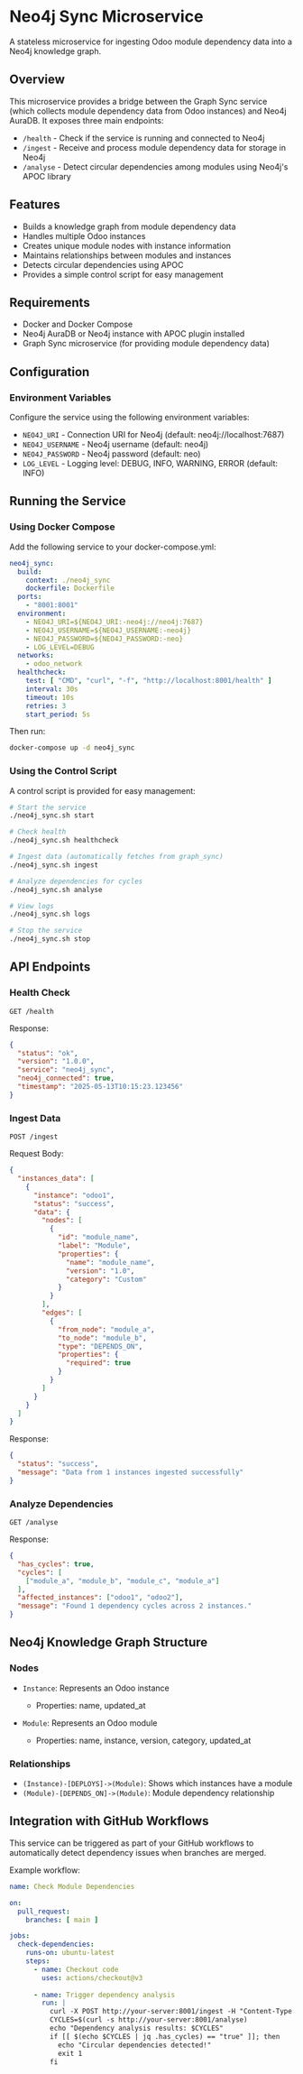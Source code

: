 # Neo4j Sync Microservice

A stateless microservice for ingesting Odoo module dependency data into a Neo4j knowledge graph.

## Overview

This microservice provides a bridge between the Graph Sync service (which collects module dependency data from Odoo instances) and Neo4j AuraDB. It exposes three main endpoints:

- `/health` - Check if the service is running and connected to Neo4j
- `/ingest` - Receive and process module dependency data for storage in Neo4j
- `/analyse` - Detect circular dependencies among modules using Neo4j's APOC library

## Features

- Builds a knowledge graph from module dependency data
- Handles multiple Odoo instances
- Creates unique module nodes with instance information
- Maintains relationships between modules and instances
- Detects circular dependencies using APOC
- Provides a simple control script for easy management

## Requirements

- Docker and Docker Compose
- Neo4j AuraDB or Neo4j instance with APOC plugin installed
- Graph Sync microservice (for providing module dependency data)

## Configuration

### Environment Variables

Configure the service using the following environment variables:

- `NEO4J_URI` - Connection URI for Neo4j (default: neo4j://localhost:7687)
- `NEO4J_USERNAME` - Neo4j username (default: neo4j)
- `NEO4J_PASSWORD` - Neo4j password (default: neo)
- `LOG_LEVEL` - Logging level: DEBUG, INFO, WARNING, ERROR (default: INFO)

## Running the Service

### Using Docker Compose

Add the following service to your docker-compose.yml:

```yaml
neo4j_sync:
  build:
    context: ./neo4j_sync
    dockerfile: Dockerfile
  ports:
    - "8001:8001"
  environment:
    - NEO4J_URI=${NEO4J_URI:-neo4j://neo4j:7687}
    - NEO4J_USERNAME=${NEO4J_USERNAME:-neo4j}
    - NEO4J_PASSWORD=${NEO4J_PASSWORD:-neo}
    - LOG_LEVEL=DEBUG
  networks:
    - odoo_network
  healthcheck:
    test: [ "CMD", "curl", "-f", "http://localhost:8001/health" ]
    interval: 30s
    timeout: 10s
    retries: 3
    start_period: 5s
```

Then run:

```bash
docker-compose up -d neo4j_sync
```

### Using the Control Script

A control script is provided for easy management:

```bash
# Start the service
./neo4j_sync.sh start

# Check health
./neo4j_sync.sh healthcheck

# Ingest data (automatically fetches from graph_sync)
./neo4j_sync.sh ingest

# Analyze dependencies for cycles
./neo4j_sync.sh analyse

# View logs
./neo4j_sync.sh logs

# Stop the service
./neo4j_sync.sh stop
```

## API Endpoints

### Health Check

```
GET /health
```

Response:
```json
{
  "status": "ok",
  "version": "1.0.0",
  "service": "neo4j_sync",
  "neo4j_connected": true,
  "timestamp": "2025-05-13T10:15:23.123456"
}
```

### Ingest Data

```
POST /ingest
```

Request Body:
```json
{
  "instances_data": [
    {
      "instance": "odoo1",
      "status": "success",
      "data": {
        "nodes": [
          {
            "id": "module_name",
            "label": "Module",
            "properties": {
              "name": "module_name",
              "version": "1.0",
              "category": "Custom"
            }
          }
        ],
        "edges": [
          {
            "from_node": "module_a",
            "to_node": "module_b",
            "type": "DEPENDS_ON",
            "properties": {
              "required": true
            }
          }
        ]
      }
    }
  ]
}
```

Response:
```json
{
  "status": "success",
  "message": "Data from 1 instances ingested successfully"
}
```

### Analyze Dependencies

```
GET /analyse
```

Response:
```json
{
  "has_cycles": true,
  "cycles": [
    ["module_a", "module_b", "module_c", "module_a"]
  ],
  "affected_instances": ["odoo1", "odoo2"],
  "message": "Found 1 dependency cycles across 2 instances."
}
```

## Neo4j Knowledge Graph Structure

### Nodes

- `Instance`: Represents an Odoo instance
  - Properties: name, updated_at

- `Module`: Represents an Odoo module
  - Properties: name, instance, version, category, updated_at

### Relationships

- `(Instance)-[DEPLOYS]->(Module)`: Shows which instances have a module
- `(Module)-[DEPENDS_ON]->(Module)`: Module dependency relationship

## Integration with GitHub Workflows

This service can be triggered as part of your GitHub workflows to automatically detect dependency issues when branches are merged.

Example workflow:
```yaml
name: Check Module Dependencies

on:
  pull_request:
    branches: [ main ]

jobs:
  check-dependencies:
    runs-on: ubuntu-latest
    steps:
      - name: Checkout code
        uses: actions/checkout@v3
      
      - name: Trigger dependency analysis
        run: |
          curl -X POST http://your-server:8001/ingest -H "Content-Type: application/json" -d @graph_data.json
          CYCLES=$(curl -s http://your-server:8001/analyse)
          echo "Dependency analysis results: $CYCLES"
          if [[ $(echo $CYCLES | jq .has_cycles) == "true" ]]; then
            echo "Circular dependencies detected!"
            exit 1
          fi
```